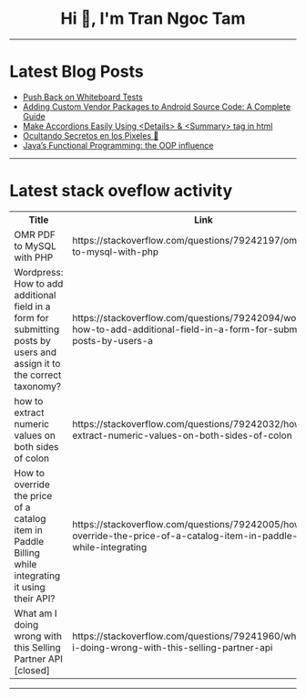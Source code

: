 <h1 align="center">Hi 👋, I'm Tran Ngoc Tam</h1>

---

# Latest Blog Posts 
<!-- BLOG-POST-LIST:START -->
- [Push Back on Whiteboard Tests](https://dev.to/mosbat/push-back-on-whiteboard-tests-4h0l)
- [Adding Custom Vendor Packages to Android Source Code: A Complete Guide](https://dev.to/hpnightowl/adding-custom-vendor-packages-to-android-source-code-a-complete-guide-3k9p)
- [Make Accordions Easily Using &lt;Details&gt; &amp; &lt;Summary&gt; tag in html](https://dev.to/softheartengineer/make-accordions-easily-using-tag-in-html-13l1)
- [Ocultando Secretos en los Pixeles 👀](https://dev.to/yoezequiel/ocultando-secretos-en-los-pixeles-2447)
- [Java’s Functional Programming: the OOP influence](https://dev.to/rajibdk/javas-functional-programming-the-oop-influence-3jal)
<!-- BLOG-POST-LIST:END -->

---

# Latest stack oveflow activity
<table>
  <tr><th>Title</th><th>Link</th></tr>
  <!-- STACKOVERFLOW:START --><tr><td>OMR PDF to MySQL with PHP</td><td>https://stackoverflow.com/questions/79242197/omr-pdf-to-mysql-with-php</td></tr><tr><td>Wordpress: How to add additional field in a form for submitting posts by users and assign it to the correct taxonomy?</td><td>https://stackoverflow.com/questions/79242094/wordpress-how-to-add-additional-field-in-a-form-for-submitting-posts-by-users-a</td></tr><tr><td>how to extract numeric values on both sides of colon</td><td>https://stackoverflow.com/questions/79242032/how-to-extract-numeric-values-on-both-sides-of-colon</td></tr><tr><td>How to override the price of a catalog item in Paddle Billing while integrating it using their API?</td><td>https://stackoverflow.com/questions/79242005/how-to-override-the-price-of-a-catalog-item-in-paddle-billing-while-integrating</td></tr><tr><td>What am I doing wrong with this Selling Partner API [closed]</td><td>https://stackoverflow.com/questions/79241960/what-am-i-doing-wrong-with-this-selling-partner-api</td></tr><!-- STACKOVERFLOW:END -->
</table>

---


